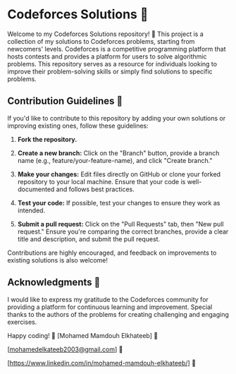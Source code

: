 
# Codeforces Solutions 🚀

Welcome to my Codeforces Solutions repository! 🎉
 This project is a collection of my solutions to Codeforces problems, starting from newcomers' levels. Codeforces is a competitive programming platform that hosts contests and provides a platform for users to solve algorithmic problems. This repository serves as a resource for individuals looking to improve their problem-solving skills or simply find solutions to specific problems.


## Contribution Guidelines 🤝

If you'd like to contribute to this repository by adding your own solutions or improving existing ones, follow these guidelines:

1. **Fork the repository.**

2. **Create a new branch:** Click on the "Branch" button, provide a branch name (e.g., feature/your-feature-name), and click "Create branch."

3. **Make your changes:** Edit files directly on GitHub or clone your forked repository to your local machine. Ensure that your code is well-documented and follows best practices.

4. **Test your code:** If possible, test your changes to ensure they work as intended.

5. **Submit a pull request:** Click on the "Pull Requests" tab, then "New pull request." Ensure you're comparing the correct branches, provide a clear title and description, and submit the pull request.

Contributions are highly encouraged, and feedback on improvements to existing solutions is also welcome!

## Acknowledgments 🙏

I would like to express my gratitude to the Codeforces community for providing a platform for continuous learning and improvement. Special thanks to the authors of the problems for creating challenging and engaging exercises.

Happy coding! 🚀
[Mohamed Mamdouh Elkhateeb] 🌟

[mohamedelkateeb2003@gmail.com] 📧

[https://www.linkedin.com/in/mohamed-mamdouh-elkhateeb/] 🔗
